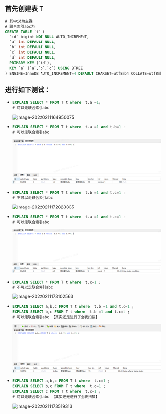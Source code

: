 ## 首先创建表 T

```sql
# 其中id为主键
# 联合索引abc为
CREATE TABLE `t` (
  `id` bigint NOT NULL AUTO_INCREMENT,
  `a` int DEFAULT NULL,
  `b` int DEFAULT NULL,
  `c` int DEFAULT NULL,
  `d` int DEFAULT NULL,
  PRIMARY KEY (`id`),
  KEY `a` (`a`,`b`,`c`) USING BTREE
) ENGINE=InnoDB AUTO_INCREMENT=4 DEFAULT CHARSET=utf8mb4 COLLATE=utf8mb4_0900_ai_ci;
```

## 进行如下测试：

- ```sql
  EXPLAIN SELECT * FROM T t where  t.a =1;
  # 可以走联合索引abc
  ```

  ![image-20220211164950075](./images/mysqlindex001.jpg)

- ```sql
  EXPLAIN SELECT * FROM T t where  t.a =1 and t.b=1 ;
  # 可以走联合索引abc
  ```

  ![image-20220211172722682](.\images\mysqlindex002.jpg)

- ```sql
  EXPLAIN SELECT * FROM T t where  t.b =1 and t.c=1 ;
  # 不可以走联合索引abc
  ```

  ![image-20220211172828335](.\images\mysqlindex003.jpg)

- ```sql
  EXPLAIN SELECT * FROM T t where  t.a =1 and t.c=1 ;
  # 可以走联合索引abc
  ```

  ![image-20220211172934875](.\images\mysqlindex004.jpg)

- ```sql
  EXPLAIN SELECT * FROM T t where  t.c=1 ;
  # 不可以走联合索引abc
  ```

  ![image-20220211173102563](.\images\mysqlindex005.jpg)

- ```sql
  EXPLAIN SELECT a,b,c FROM T t where  t.b =1 and t.c=1 ;
  EXPLAIN SELECT b,c FROM T t where  t.b =1 and t.c=1 ;
  # 可以走联合索引abc 【其实还是进行了全表扫描】
  ```

  ![image-20220211173315516](.\images\mysqlindex006.jpg)

- ```sql
  EXPLAIN SELECT a,b,c FROM T t where  t.c=1 ;
  EXPLAIN SELECT b,c FROM T t where  t.c=1 ;
  EXPLAIN SELECT c FROM T t where  t.c=1 ;
  # 可以走联合索引abc 【其实还是进行了全表扫描】
  ```

  ![image-20220211173519313](.\images\mysqlindex007.jpg)

